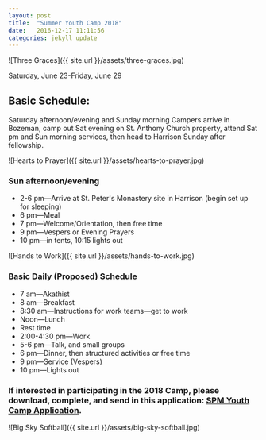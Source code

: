 ```yaml
---
layout: post
title:  "Summer Youth Camp 2018"
date:   2016-12-17 11:11:56
categories: jekyll update
---
```


![Three Graces]({{ site.url }}/assets/three-graces.jpg)

Saturday, June 23-Friday, June 29

## Basic Schedule:

Saturday afternoon/evening and Sunday morning
Campers arrive in Bozeman, camp out Sat evening on St. Anthony Church property, attend Sat pm and Sun morning services, then head to Harrison Sunday after fellowship.

![Hearts to Prayer]({{ site.url }}/assets/hearts-to-prayer.jpg)

### Sun afternoon/evening

- 2-6 pm—Arrive at St. Peter's Monastery site in Harrison (begin set up for sleeping)
- 6 pm—Meal
- 7 pm—Welcome/Orientation, then free time
- 9 pm—Vespers or Evening Prayers
- 10 pm—in tents, 10:15 lights out

![Hands to Work]({{ site.url }}/assets/hands-to-work.jpg)

### Basic Daily (Proposed) Schedule

- 7 am—Akathist
- 8 am—Breakfast
- 8:30 am—Instructions for work teams—get to work
- Noon—Lunch
- Rest time
- 2:00-4:30 pm—Work
- 5-6 pm—Talk, and small groups
- 6 pm—Dinner, then structured activities or free time
- 9 pm—Service (Vespers)
- 10 pm—Lights out

### If interested in participating in the 2018 Camp, please download, complete, and send in this application: [SPM Youth Camp Application]({{site.url}}/assets/summer_youth_camp.pdf).


![Big Sky Softball]({{ site.url }}/assets/big-sky-softball.jpg)
